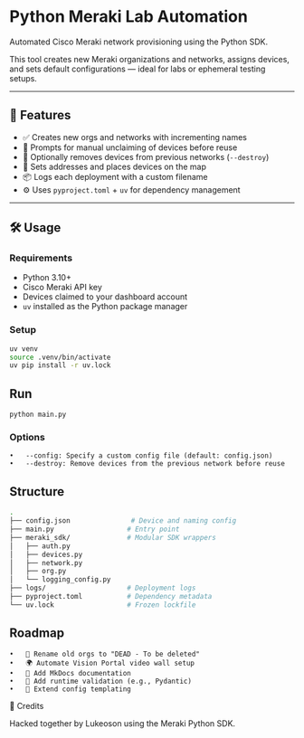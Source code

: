 # Python Meraki Lab Automation

Automated Cisco Meraki network provisioning using the Python SDK.

This tool creates new Meraki organizations and networks, assigns devices, and sets default configurations — ideal for labs or ephemeral testing setups.

---

## 🚀 Features

- ✅ Creates new orgs and networks with incrementing names
- 🔐 Prompts for manual unclaiming of devices before reuse
- 🧹 Optionally removes devices from previous networks (`--destroy`)
- 📍 Sets addresses and places devices on the map
- 📦 Logs each deployment with a custom filename
- ⚙️ Uses `pyproject.toml` + `uv` for dependency management

---

## 🛠️ Usage

### Requirements

- Python 3.10+
- Cisco Meraki API key
- Devices claimed to your dashboard account
- `uv` installed as the Python package manager

### Setup

```bash
uv venv
source .venv/bin/activate
uv pip install -r uv.lock
```

## Run
```
python main.py
```

### Options
	•	--config: Specify a custom config file (default: config.json)
	•	--destroy: Remove devices from the previous network before reuse

## Structure
```zsh
.
├── config.json               # Device and naming config
├── main.py                  # Entry point
├── meraki_sdk/              # Modular SDK wrappers
│   ├── auth.py
│   ├── devices.py
│   ├── network.py
│   ├── org.py
│   └── logging_config.py
├── logs/                    # Deployment logs
├── pyproject.toml           # Dependency metadata
└── uv.lock                  # Frozen lockfile
```

## Roadmap

	•	🔁 Rename old orgs to "DEAD - To be deleted"
	•	🌍 Automate Vision Portal video wall setup
	•	📖 Add MkDocs documentation
	•	🧪 Add runtime validation (e.g., Pydantic)
	•	🧩 Extend config templating

🙌 Credits

Hacked together by Lukeoson using the Meraki Python SDK.